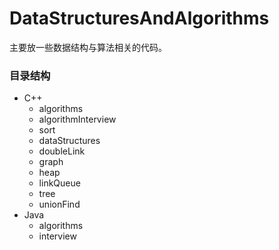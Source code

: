 # DataStructuresAndAlgorithms
主要放一些数据结构与算法相关的代码。
### 目录结构
   * C++ 
      * algorithms 
       * algorithmInterview
       * sort
      * dataStructures
       * doubleLink
       * graph
       * heap
       * linkQueue
       * tree
       * unionFind
   * Java
      * algorithms
      * interview
